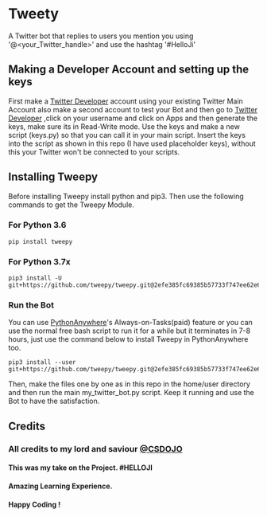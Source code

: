 # Tweety
A Twitter bot that replies to users you mention you using '@&lt;your_Twitter_handle>'  and use the hashtag '#HelloJi'

## Making a Developer Account and setting up the keys
First make a [Twitter Developer](developer.twitter.com) account using your existing Twitter Main Account also make a second account to test your Bot and then go to [Twitter Developer](developer.twitter.com) ,click on your username and click on Apps and then generate the keys, make sure its in Read-Write mode.
Use the keys and make a new script (keys.py) so that you can call it in your main script. Insert the keys into the script as shown in this repo (I have used placeholder keys), without this your Twitter won't be connected to your scripts. 

## Installing Tweepy
Before installing Tweepy install python and pip3. Then use the following commands to get the Tweepy Module.
### For Python 3.6
```
pip install tweepy
```
### For Python 3.7x
```
pip3 install -U git+https://github.com/tweepy/tweepy.git@2efe385fc69385b57733f747ee62e6be12a1338b
```

### Run the Bot
You can use [PythonAnywhere](pythonanywhere.com)'s Always-on-Tasks(paid) feature or you can use the normal free bash script to run it for a while but it terminates in 7-8 hours, just use the command below to install Tweepy in PythonAnywhere too.
```
pip3 install --user git+https://github.com/tweepy/tweepy.git@2efe385fc69385b57733f747ee62e6be12a1338b
``` 
Then, make the files one by one as in this repo in the home/user directory and then run the main my_twitter_bot.py script. Keep it running and use the Bot to have the satisfaction.

## Credits
### All credits to my lord and saviour [@CSDOJO](https://github.com/ykdojo/)
#### This was my take on the Project. #HELLOJI
#### Amazing Learning Experience.
#### Happy Coding !
